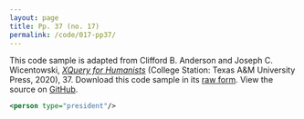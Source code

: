 ```yaml
---
layout: page
title: Pp. 37 (no. 17)
permalink: /code/017-pp37/
---
```


This code sample is adapted from Clifford B. Anderson and Joseph C. Wicentowski, 
[_XQuery for Humanists_](/) (College Station: Texas A&M University Press, 2020), 37. 
Download this code sample in its [raw form](/code/017-pp37/017-pp37.xml).
View the source on [GitHub](https://github.com/coding4humanists/xquery4humanists/blob/release/code/017-pp37/017-pp37.xml).

```xml
<person type="president"/>
```  

